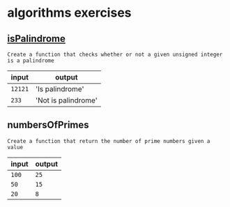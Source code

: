 # algorithms exercises

## [isPalindrome](https://github.com/NICOLASTOBON/algorithms/blob/main/isPalindrome.c)

`Create a function that checks whether or not a given unsigned integer is a palindrome`

input | output
----- | -------
`12121` | 'Is palindrome'
`233` | 'Not is palindrome'

## numbersOfPrimes

`Create a function that return the number of prime numbers given a value`

input | output
----- | -------
`100` | `25`
`50`  | `15`
`20`  | `8`
